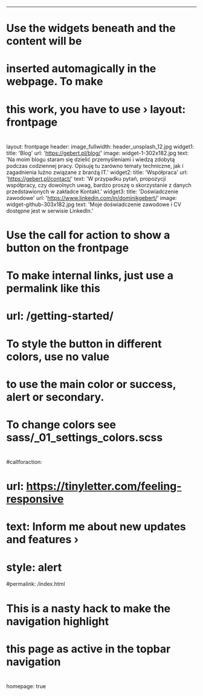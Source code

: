 ---
#
# Use the widgets beneath and the content will be
# inserted automagically in the webpage. To make
# this work, you have to use › layout: frontpage
#
layout: frontpage
header:
  image_fullwidth: header_unsplash_12.jpg
widget1:
  title: 'Blog'
  url: 'https://gebert.pl/blog/'
  image: widget-1-302x182.jpg
  text: 'Na moim blogu staram się dzielić przemyśleniami i wiedzą zdobytą podczas codziennej pracy. Opisuję tu zarówno tematy techniczne, jak i zagadnienia luźno związane z branżą IT.'
widget2:
  title: 'Współpraca'
  url: 'https://gebert.pl/contact/'
  text: 'W przypadku pytań, propozycji współpracy, czy dowolnych uwag, bardzo proszę o skorzystanie z danych przedstawionych w zakładce Kontakt.'
widget3:
  title: 'Doświadczenie zawodowe'
  url: 'https://www.linkedin.com/in/dominikgebert/'
  image: widget-github-303x182.jpg
  text: 'Moje doświadczenie zawodowe i CV dostępne jest w serwisie LinkedIn.'
#
# Use the call for action to show a button on the frontpage
#
# To make internal links, just use a permalink like this
# url: /getting-started/
#
# To style the button in different colors, use no value
# to use the main color or success, alert or secondary.
# To change colors see sass/_01_settings_colors.scss
#
#callforaction:
#  url: https://tinyletter.com/feeling-responsive
#  text: Inform me about new updates and features ›
#  style: alert
#permalink: /index.html
#
# This is a nasty hack to make the navigation highlight
# this page as active in the topbar navigation
#
homepage: true
